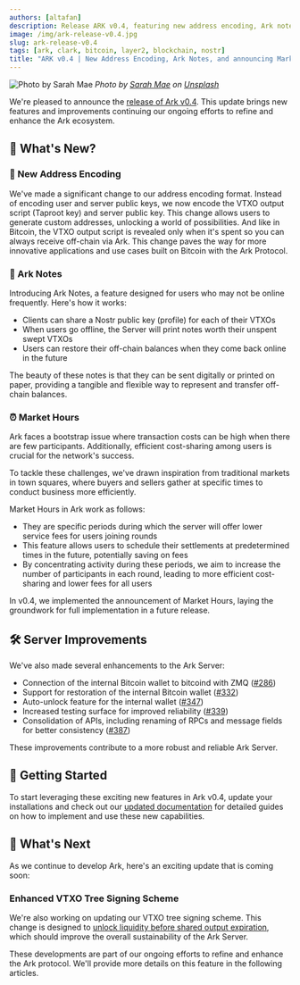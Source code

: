 ```yaml
---
authors: [altafan]
description: Release ARK v0.4, featuring new address encoding, Ark notes, and intro to market hours.
image: /img/ark-release-v0.4.jpg
slug: ark-release-v0.4
tags: [ark, clark, bitcoin, layer2, blockchain, nostr]
title: "ARK v0.4 | New Address Encoding, Ark Notes, and announcing Market Hours"
---
```


![Photo by Sarah Mae](/img/ark-release-v0.4x.jpg)
_Photo by <a href="https://unsplash.com/@graystreet">Sarah Mae</a> on <a href="https://unsplash.com/photos/public-market-signage-uhXFCCZ5Tp0">Unsplash</a>_


We're pleased to announce the [release of Ark v0.4](https://github.com/ark-network/ark/releases/tag/v0.4.0). This update brings new features and improvements continuing our ongoing efforts to refine and enhance the Ark ecosystem.

<!-- truncate -->

## 🎉 What's New?

### 🔐 New Address Encoding

We've made a significant change to our address encoding format. Instead of encoding user and server public keys, we now encode the VTXO output script (Taproot key) and server public key. This change allows users to generate custom addresses, unlocking a world of possibilities. And like in Bitcoin, the VTXO output script is revealed only when it's spent so you can always receive off-chain via Ark. This change paves the way for more innovative applications and use cases built on Bitcoin with the Ark Protocol.

### 📝 Ark Notes

Introducing Ark Notes, a feature designed for users who may not be online frequently. Here's how it works:

- Clients can share a Nostr public key (profile) for each of their VTXOs
- When users go offline, the Server will print notes worth their unspent swept VTXOs
- Users can restore their off-chain balances when they come back online in the future

The beauty of these notes is that they can be sent digitally or printed on paper, providing a tangible and flexible way to represent and transfer off-chain balances.

### ⏰ Market Hours

Ark faces a bootstrap issue where transaction costs can be high when there are few participants. Additionally, efficient cost-sharing among users is crucial for the network's success.

To tackle these challenges, we've drawn inspiration from traditional markets in town squares, where buyers and sellers gather at specific times to conduct business more efficiently.

Market Hours in Ark work as follows:

- They are specific periods during which the server will offer lower service fees for users joining rounds
- This feature allows users to schedule their settlements at predetermined times in the future, potentially saving on fees
- By concentrating activity during these periods, we aim to increase the number of participants in each round, leading to more efficient cost-sharing and lower fees for all users

In v0.4, we implemented the announcement of Market Hours, laying the groundwork for full implementation in a future release.

## 🛠️ Server Improvements

We've also made several enhancements to the Ark Server:

- Connection of the internal Bitcoin wallet to bitcoind with ZMQ ([#286](https://github.com/ark-network/ark/pull/286))
- Support for restoration of the internal Bitcoin wallet ([#332](https://github.com/ark-network/ark/pull/332))
- Auto-unlock feature for the internal wallet ([#347](https://github.com/ark-network/ark/pull/347))
- Increased testing surface for improved reliability ([#339](https://github.com/ark-network/ark/pull/339))
- Consolidation of APIs, including renaming of RPCs and message fields for better consistency ([#387](https://github.com/ark-network/ark/pull/387))

These improvements contribute to a more robust and reliable Ark Server.

## 🚀 Getting Started

To start leveraging these exciting new features in Ark v0.4, update your installations and check out our <a href="../docs/provider/intro" target="blank">updated documentation</a> for detailed guides on how to implement and use these new capabilities.

## 🔎 What's Next

As we continue to develop Ark, here's an exciting update that is coming soon:

### Enhanced VTXO Tree Signing Scheme

We're also working on updating our VTXO tree signing scheme. This change is designed to [unlock liquidity before shared output expiration](https://arkdev.info/blog/unlock-liquidity-before-shared-output-expiration), which should improve the overall sustainability of the Ark Server.

These developments are part of our ongoing efforts to refine and enhance the Ark protocol. We'll provide more details on this feature in the following articles.